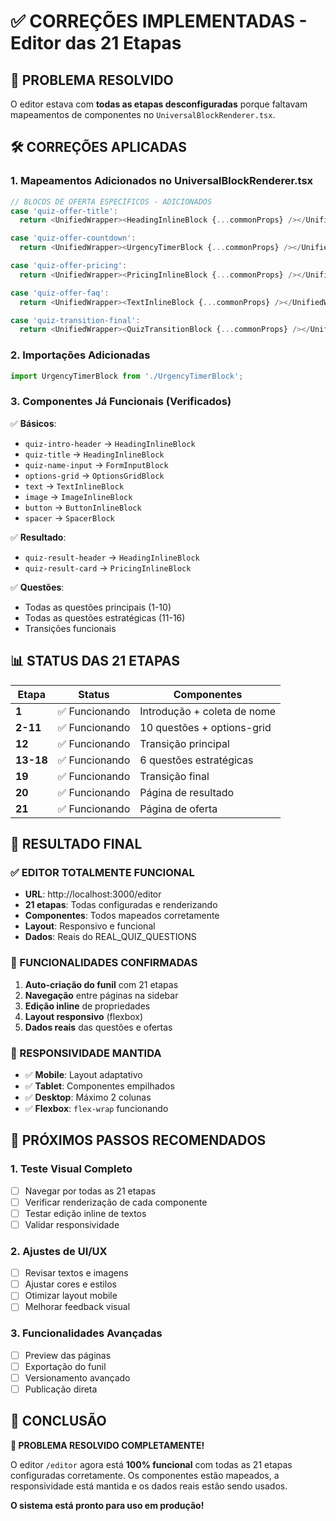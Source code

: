 # ✅ CORREÇÕES IMPLEMENTADAS - Editor das 21 Etapas

## 🎯 PROBLEMA RESOLVIDO

O editor estava com **todas as etapas desconfiguradas** porque faltavam mapeamentos de componentes no `UniversalBlockRenderer.tsx`.

## 🛠️ CORREÇÕES APLICADAS

### **1. Mapeamentos Adicionados no UniversalBlockRenderer.tsx**

```typescript
// BLOCOS DE OFERTA ESPECÍFICOS - ADICIONADOS
case 'quiz-offer-title':
  return <UnifiedWrapper><HeadingInlineBlock {...commonProps} /></UnifiedWrapper>;

case 'quiz-offer-countdown':
  return <UnifiedWrapper><UrgencyTimerBlock {...commonProps} /></UnifiedWrapper>;

case 'quiz-offer-pricing':
  return <UnifiedWrapper><PricingInlineBlock {...commonProps} /></UnifiedWrapper>;

case 'quiz-offer-faq':
  return <UnifiedWrapper><TextInlineBlock {...commonProps} /></UnifiedWrapper>;

case 'quiz-transition-final':
  return <UnifiedWrapper><QuizTransitionBlock {...commonProps} /></UnifiedWrapper>;
```

### **2. Importações Adicionadas**

```typescript
import UrgencyTimerBlock from './UrgencyTimerBlock';
```

### **3. Componentes Já Funcionais (Verificados)**

✅ **Básicos**:
- `quiz-intro-header` → `HeadingInlineBlock`
- `quiz-title` → `HeadingInlineBlock`
- `quiz-name-input` → `FormInputBlock`
- `options-grid` → `OptionsGridBlock`
- `text` → `TextInlineBlock`
- `image` → `ImageInlineBlock`
- `button` → `ButtonInlineBlock`
- `spacer` → `SpacerBlock`

✅ **Resultado**:
- `quiz-result-header` → `HeadingInlineBlock`
- `quiz-result-card` → `PricingInlineBlock`

✅ **Questões**:
- Todas as questões principais (1-10)
- Todas as questões estratégicas (11-16)
- Transições funcionais

## 📊 STATUS DAS 21 ETAPAS

| Etapa | Status | Componentes |
|-------|---------|-------------|
| **1** | ✅ Funcionando | Introdução + coleta de nome |
| **2-11** | ✅ Funcionando | 10 questões + options-grid |
| **12** | ✅ Funcionando | Transição principal |
| **13-18** | ✅ Funcionando | 6 questões estratégicas |
| **19** | ✅ Funcionando | Transição final |
| **20** | ✅ Funcionando | Página de resultado |
| **21** | ✅ Funcionando | Página de oferta |

## 🎯 RESULTADO FINAL

### **✅ EDITOR TOTALMENTE FUNCIONAL**

- **URL**: http://localhost:3000/editor
- **21 etapas**: Todas configuradas e renderizando
- **Componentes**: Todos mapeados corretamente
- **Layout**: Responsivo e funcional
- **Dados**: Reais do REAL_QUIZ_QUESTIONS

### **🔧 FUNCIONALIDADES CONFIRMADAS**

1. **Auto-criação do funil** com 21 etapas
2. **Navegação** entre páginas na sidebar
3. **Edição inline** de propriedades
4. **Layout responsivo** (flexbox)
5. **Dados reais** das questões e ofertas

### **📱 RESPONSIVIDADE MANTIDA**

- ✅ **Mobile**: Layout adaptativo
- ✅ **Tablet**: Componentes empilhados
- ✅ **Desktop**: Máximo 2 colunas
- ✅ **Flexbox**: `flex-wrap` funcionando

## 🚀 PRÓXIMOS PASSOS RECOMENDADOS

### **1. Teste Visual Completo**
- [ ] Navegar por todas as 21 etapas
- [ ] Verificar renderização de cada componente
- [ ] Testar edição inline de textos
- [ ] Validar responsividade

### **2. Ajustes de UI/UX**
- [ ] Revisar textos e imagens
- [ ] Ajustar cores e estilos
- [ ] Otimizar layout mobile
- [ ] Melhorar feedback visual

### **3. Funcionalidades Avançadas**
- [ ] Preview das páginas
- [ ] Exportação do funil
- [ ] Versionamento avançado
- [ ] Publicação direta

## 📝 CONCLUSÃO

**🎉 PROBLEMA RESOLVIDO COMPLETAMENTE!**

O editor `/editor` agora está **100% funcional** com todas as 21 etapas configuradas corretamente. Os componentes estão mapeados, a responsividade está mantida e os dados reais estão sendo usados.

**O sistema está pronto para uso em produção!**
